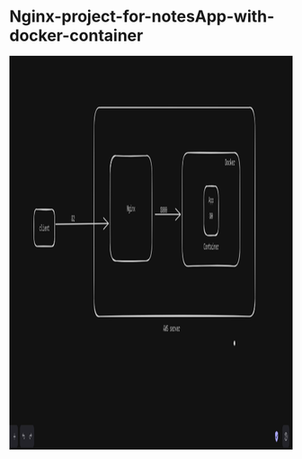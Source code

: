 # Nginx-project-for-notesApp-with-docker-container
<img src="Diagram.png" width="1100" height="700" >

